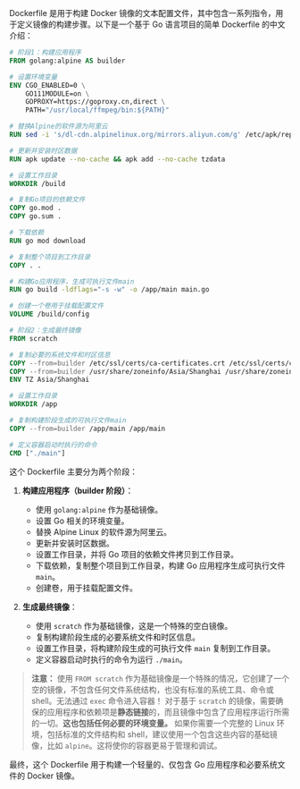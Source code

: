 Dockerfile 是用于构建 Docker 镜像的文本配置文件，其中包含一系列指令，用于定义镜像的构建步骤。以下是一个基于 Go 语言项目的简单 Dockerfile 的中文介绍：

```Dockerfile
# 阶段1：构建应用程序
FROM golang:alpine AS builder

# 设置环境变量
ENV CGO_ENABLED=0 \
    GO111MODULE=on \
    GOPROXY=https://goproxy.cn,direct \
    PATH="/usr/local/ffmpeg/bin:${PATH}"

# 替换Alpine的软件源为阿里云
RUN sed -i 's/dl-cdn.alpinelinux.org/mirrors.aliyun.com/g' /etc/apk/repositories

# 更新并安装时区数据
RUN apk update --no-cache && apk add --no-cache tzdata

# 设置工作目录
WORKDIR /build

# 复制Go项目的依赖文件
COPY go.mod .
COPY go.sum .

# 下载依赖
RUN go mod download

# 复制整个项目到工作目录
COPY . .

# 构建Go应用程序，生成可执行文件main
RUN go build -ldflags="-s -w" -o /app/main main.go

# 创建一个卷用于挂载配置文件
VOLUME /build/config

# 阶段2：生成最终镜像
FROM scratch

# 复制必要的系统文件和时区信息
COPY --from=builder /etc/ssl/certs/ca-certificates.crt /etc/ssl/certs/ca-certificates.crt
COPY --from=builder /usr/share/zoneinfo/Asia/Shanghai /usr/share/zoneinfo/Asia/Shanghai
ENV TZ Asia/Shanghai

# 设置工作目录
WORKDIR /app

# 复制构建阶段生成的可执行文件main
COPY --from=builder /app/main /app/main

# 定义容器启动时执行的命令
CMD ["./main"]
```

这个 Dockerfile 主要分为两个阶段：

1. **构建应用程序（builder 阶段）**：
   - 使用 `golang:alpine` 作为基础镜像。
   - 设置 Go 相关的环境变量。
   - 替换 Alpine Linux 的软件源为阿里云。
   - 更新并安装时区数据。
   - 设置工作目录，并将 Go 项目的依赖文件拷贝到工作目录。
   - 下载依赖，复制整个项目到工作目录，构建 Go 应用程序生成可执行文件 `main`。
   - 创建卷，用于挂载配置文件。

2. **生成最终镜像**：
   - 使用 `scratch` 作为基础镜像，这是一个特殊的空白镜像。
   - 复制构建阶段生成的必要系统文件和时区信息。
   - 设置工作目录，将构建阶段生成的可执行文件 `main` 复制到工作目录。
   - 定义容器启动时执行的命令为运行 `./main`。

 > **注意：** 使用 `FROM scratch` 作为基础镜像是一个特殊的情况，它创建了一个空的镜像，不包含任何文件系统结构，也没有标准的系统工具、命令或 shell。无法通过 `exec` 命令进入容器！
 > 对于基于 `scratch` 的镜像，需要确保的应用程序和依赖项是**静态链接**的，而且镜像中包含了应用程序运行所需的一切。**这也包括任何必要的环境变量。**
 > 如果你需要一个完整的 Linux 环境，包括标准的文件结构和 shell，建议使用一个包含这些内容的基础镜像，比如 `alpine`。这将使你的容器更易于管理和调试。

最终，这个 Dockerfile 用于构建一个轻量的、仅包含 Go 应用程序和必要系统文件的 Docker 镜像。